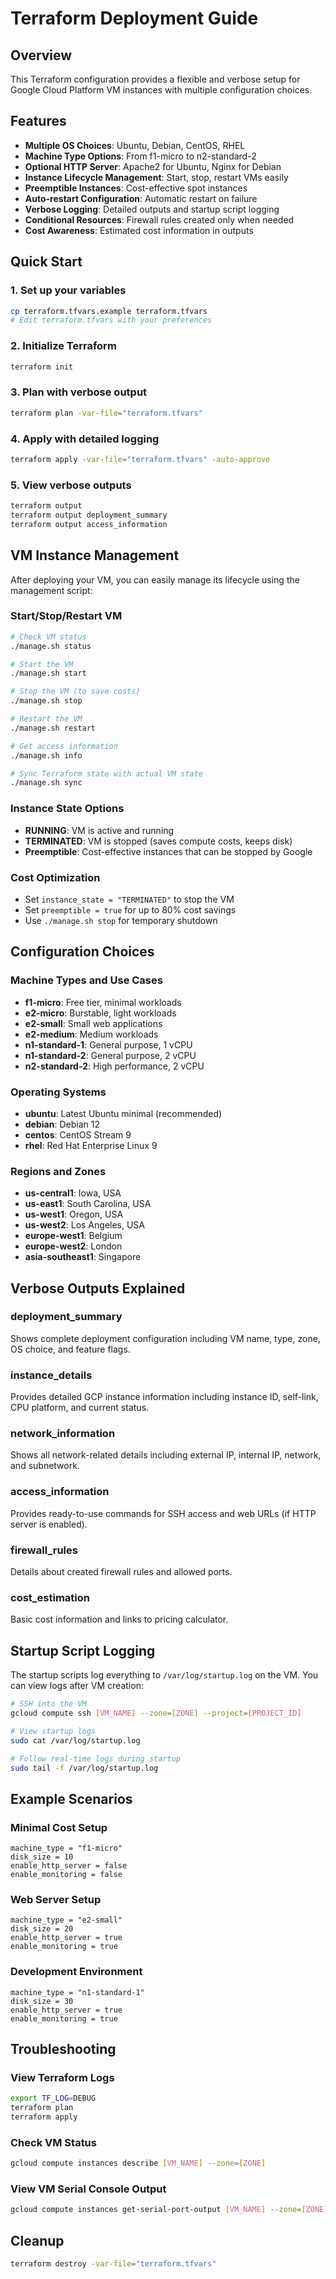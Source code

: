 # Terraform Deployment Guide

## Overview
This Terraform configuration provides a flexible and verbose setup for Google Cloud Platform VM instances with multiple configuration choices.

## Features
- **Multiple OS Choices**: Ubuntu, Debian, CentOS, RHEL
- **Machine Type Options**: From f1-micro to n2-standard-2
- **Optional HTTP Server**: Apache2 for Ubuntu, Nginx for Debian
- **Instance Lifecycle Management**: Start, stop, restart VMs easily
- **Preemptible Instances**: Cost-effective spot instances
- **Auto-restart Configuration**: Automatic restart on failure
- **Verbose Logging**: Detailed outputs and startup script logging
- **Conditional Resources**: Firewall rules created only when needed
- **Cost Awareness**: Estimated cost information in outputs

## Quick Start

### 1. Set up your variables
```bash
cp terraform.tfvars.example terraform.tfvars
# Edit terraform.tfvars with your preferences
```

### 2. Initialize Terraform
```bash
terraform init
```

### 3. Plan with verbose output
```bash
terraform plan -var-file="terraform.tfvars"
```

### 4. Apply with detailed logging
```bash
terraform apply -var-file="terraform.tfvars" -auto-approve
```

### 5. View verbose outputs
```bash
terraform output
terraform output deployment_summary
terraform output access_information
```

## VM Instance Management

After deploying your VM, you can easily manage its lifecycle using the management script:

### Start/Stop/Restart VM
```bash
# Check VM status
./manage.sh status

# Start the VM
./manage.sh start

# Stop the VM (to save costs)
./manage.sh stop

# Restart the VM
./manage.sh restart

# Get access information
./manage.sh info

# Sync Terraform state with actual VM state
./manage.sh sync
```

### Instance State Options
- **RUNNING**: VM is active and running
- **TERMINATED**: VM is stopped (saves compute costs, keeps disk)
- **Preemptible**: Cost-effective instances that can be stopped by Google

### Cost Optimization
- Set `instance_state = "TERMINATED"` to stop the VM
- Set `preemptible = true` for up to 80% cost savings
- Use `./manage.sh stop` for temporary shutdown

## Configuration Choices

### Machine Types and Use Cases
- **f1-micro**: Free tier, minimal workloads
- **e2-micro**: Burstable, light workloads
- **e2-small**: Small web applications
- **e2-medium**: Medium workloads
- **n1-standard-1**: General purpose, 1 vCPU
- **n1-standard-2**: General purpose, 2 vCPU
- **n2-standard-2**: High performance, 2 vCPU

### Operating Systems
- **ubuntu**: Latest Ubuntu minimal (recommended)
- **debian**: Debian 12
- **centos**: CentOS Stream 9
- **rhel**: Red Hat Enterprise Linux 9

### Regions and Zones
- **us-central1**: Iowa, USA
- **us-east1**: South Carolina, USA
- **us-west1**: Oregon, USA
- **us-west2**: Los Angeles, USA
- **europe-west1**: Belgium
- **europe-west2**: London
- **asia-southeast1**: Singapore

## Verbose Outputs Explained

### deployment_summary
Shows complete deployment configuration including VM name, type, zone, OS choice, and feature flags.

### instance_details
Provides detailed GCP instance information including instance ID, self-link, CPU platform, and current status.

### network_information
Shows all network-related details including external IP, internal IP, network, and subnetwork.

### access_information
Provides ready-to-use commands for SSH access and web URLs (if HTTP server is enabled).

### firewall_rules
Details about created firewall rules and allowed ports.

### cost_estimation
Basic cost information and links to pricing calculator.

## Startup Script Logging

The startup scripts log everything to `/var/log/startup.log` on the VM. You can view logs after VM creation:

```bash
# SSH into the VM
gcloud compute ssh [VM_NAME] --zone=[ZONE] --project=[PROJECT_ID]

# View startup logs
sudo cat /var/log/startup.log

# Follow real-time logs during startup
sudo tail -f /var/log/startup.log
```

## Example Scenarios

### Minimal Cost Setup
```hcl
machine_type = "f1-micro"
disk_size = 10
enable_http_server = false
enable_monitoring = false
```

### Web Server Setup
```hcl
machine_type = "e2-small"
disk_size = 20
enable_http_server = true
enable_monitoring = true
```

### Development Environment
```hcl
machine_type = "n1-standard-1"
disk_size = 30
enable_http_server = true
enable_monitoring = true
```

## Troubleshooting

### View Terraform Logs
```bash
export TF_LOG=DEBUG
terraform plan
terraform apply
```

### Check VM Status
```bash
gcloud compute instances describe [VM_NAME] --zone=[ZONE]
```

### View VM Serial Console Output
```bash
gcloud compute instances get-serial-port-output [VM_NAME] --zone=[ZONE]
```

## Cleanup
```bash
terraform destroy -var-file="terraform.tfvars"
```
